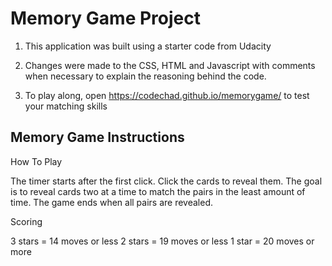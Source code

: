 # Memory Game Project

1. This application was built using a starter code from Udacity

2. Changes were made to the CSS, HTML and Javascript with comments when necessary to explain the reasoning behind the code.

3. To play along, open https://codechad.github.io/memorygame/ to test your matching skills

## Memory Game Instructions

How To Play

The timer starts after the first click. Click the cards to reveal them. The goal is to reveal cards two at a time to match the pairs in the least amount of time. The game ends when all pairs are revealed.

Scoring

3 stars = 14 moves or less
2 stars = 19 moves or less
1 star = 20 moves or more
